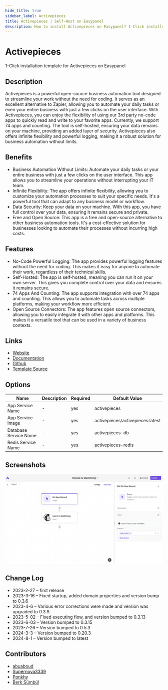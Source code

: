 ```yaml
---
hide_title: true
sidebar_label: Activepieces
title: Activepieces | Self-Host on Easypanel
description: How to install Activepieces on Easypanel? 1-Click installation template for Activepieces on Easypanel
---
```


<!-- generated -->

# Activepieces

1-Click installation template for Activepieces on Easypanel

## Description

Activepieces is a powerful open-source business automation tool designed to streamline your work without the need for coding. It serves as an excellent alternative to Zapier, allowing you to automate your daily tasks or even your entire business with just a few clicks on the user interface. With Activepieces, you can enjoy the flexibility of using our 3rd party no-code apps to quickly read and write to your favorite apps. Currently, we support 74 apps and counting. The tool is self-hosted, ensuring your data remains on your machine, providing an added layer of security. Activepieces also offers infinite flexibility and powerful logging, making it a robust solution for business automation without limits.

## Benefits

- Business Automation Without Limits: Automate your daily tasks or your entire business with just a few clicks on the user interface. This app allows you to streamline your operations without interrupting your IT team.
- Infinite Flexibility: The app offers infinite flexibility, allowing you to customize your automation processes to suit your specific needs. It's a powerful tool that can adapt to any business model or workflow.
- Data Security: Keep your data on your machine. With this app, you have full control over your data, ensuring it remains secure and private.
- Free and Open Source: This app is a free and open-source alternative to other business automation tools. It's a cost-effective solution for businesses looking to automate their processes without incurring high costs.

## Features

- No-Code Powerful Logging: The app provides powerful logging features without the need for coding. This makes it easy for anyone to automate their work, regardless of their technical skills.
- Self-Hosted: The app is self-hosted, meaning you can run it on your own server. This gives you complete control over your data and ensures it remains secure.
- 74 Apps And Counting: The app supports integration with over 74 apps and counting. This allows you to automate tasks across multiple platforms, making your workflow more efficient.
- Open Source Connectors: The app features open source connectors, allowing you to easily integrate it with other apps and platforms. This makes it a versatile tool that can be used in a variety of business contexts.

## Links

- [Website](https://activepieces.com)
- [Documentation](https://activepieces.com/docs)
- [Github](https://github.com/activepieces/activepieces)
- [Template Source](https://github.com/easypanel-io/templates/tree/main/templates/activepieces)

## Options

Name | Description | Required | Default Value
-|-|-|-
App Service Name | - | yes | activepieces
App Service Image | - | yes | activepieces/activepieces:latest
Database Service Name | - | yes | activepieces-db
Redis Service Name | - | yes | activepieces-redis

## Screenshots

![Activepieces Screenshot](./assets/screenshot.png)

## Change Log

- 2023-2-27 – first release
- 2023-3-16 – Fixed startup, added domain properties and version bump to 0.3.6
- 2023-4-6 – Various error corrections were made and version was upgraded to 0.3.9.
- 2023-5-02 – Fixed executing flow, and version bumped to 0.3.13
- 2023-6-03 – Version bumped to 0.3.15
- 2023-7-26 – Version bumped to 0.5.3
- 2024-3-3 – Version bumped to 0.20.3
- 2024-8-1 – Version bumped to latest

## Contributors

- [abuaboud](https://github.com/abuaboud)
- [Supernova3339](https://github.com/Supernova3339)
- [Ponkhy](https://github.com/Ponkhy)
- [Berk Sümbül](https://berksmbl.com)
